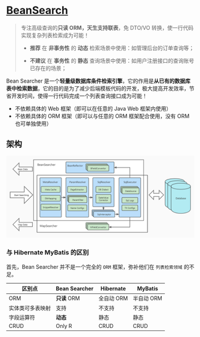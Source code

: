 # [BeanSearch](https://bs.zhxu.cn/)

> 专注高级查询的**只读 ORM，天生支持联表**，免 DTO/VO 转换，使一行代码实现复杂列表检索成为可能！
>
> - **推荐** 在 **非事务性** 的 **动态** 检索场景中使用：如管理后台的订单查询等；
>
> - **不建议** 在 **事务性** 的 **静态** 查询场景中使用：如用户注册接口的查询账号已存在的场景；

Bean Searcher 是一个**轻量级数据库条件检索引擎**，它的作用是**从已有的数据库表中检索数据**，它的目的是为了减少后端模板代码的开发，极大提高开发效率，节省开发时间，使得一行代码完成一个列表查询接口成为可能！

- 不依赖具体的 Web 框架（即可以在任意的 Java Web 框架内使用）
- 不依赖具体的 ORM 框架（即可以与任意的 ORM 框架配合使用，没有 ORM 也可单独使用）

## 架构

![img](pics/beansearch_architecture.jpg)

### 与 Hibernate MyBatis 的区别

首先，Bean Searcher 并不是一个完全的 `ORM` 框架，弥补他们在 `列表检索领域` 的不足。

| 区别点           | Bean Searcher | Hibernate  | MyBatis    |
| ---------------- | ------------- | ---------- | ---------- |
| ORM              | **只读** ORM  | 全自动 ORM | 半自动 ORM |
| 实体类可多表映射 | 支持          | 不支持     | 不支持     |
| 字段运算符       | **动态**      | 静态       | 静态       |
| CRUD             | Only R        | CRUD       | CRUD       |
